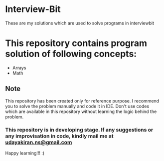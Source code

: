 # Interview-Bit
These are my solutions which are used to solve programs in interviewbit

# This repository contains program solution of following concepts:

  * Arrays
  * Math

## Note

This repository has been created only for reference purpose. I recommend you to solve the problem manually and code it in IDE. Don't use codes which are available in this repository without learning the logic behind the problem.


### This repository is in developing stage. If any suggestions or any improvisation in code, kindly mail me at udayakiran.ns@gmail.com

Happy learning!!! :)
